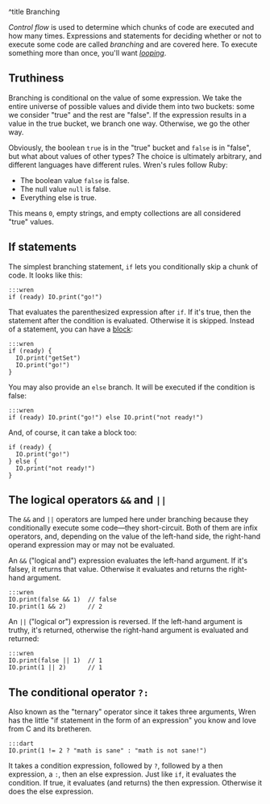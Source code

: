 ^title Branching

*Control flow* is used to determine which chunks of code are executed and how many times. Expressions and statements for deciding whether or not to execute some code are called *branching* and are covered here. To execute something more than once, you'll want [*looping*](looping.html).

## Truthiness

Branching is conditional on the value of some expression. We take the entire universe of possible values and divide them into two buckets: some we consider "true" and the rest are "false". If the expression results in a value in the true bucket, we branch one way. Otherwise, we go the other way.

Obviously, the boolean `true` is in the "true" bucket and `false` is in "false", but what about values of other types? The choice is ultimately arbitrary, and different languages have different rules. Wren's rules follow Ruby:

  * The boolean value `false` is false.
  * The null value `null` is false.
  * Everything else is true.

This means `0`, empty strings, and empty collections are all considered "true" values.

## If statements

The simplest branching statement, `if` lets you conditionally skip a chunk of code. It looks like this:

    :::wren
    if (ready) IO.print("go!")

That evaluates the parenthesized expression after `if`. If it's true, then the statement after the condition is evaluated. Otherwise it is skipped. Instead of a statement, you can have a [block](syntax.html#blocks):

    :::wren
    if (ready) {
      IO.print("getSet")
      IO.print("go!")
    }

You may also provide an `else` branch. It will be executed if the condition is false:

    :::wren
    if (ready) IO.print("go!") else IO.print("not ready!")

And, of course, it can take a block too:

    if (ready) {
      IO.print("go!")
    } else {
      IO.print("not ready!")
    }

## The logical operators `&&` and `||`

The `&&` and `||` operators are lumped here under branching because they conditionally execute some code&mdash;they short-circuit. Both of them are infix operators, and, depending on the value of the left-hand side, the right-hand operand expression may or may not be evaluated.

An `&&` ("logical and") expression evaluates the left-hand argument. If it's falsey, it returns that value. Otherwise it evaluates and returns the right-hand argument.

    :::wren
    IO.print(false && 1)  // false
    IO.print(1 && 2)      // 2

An `||` ("logical or") expression is reversed. If the left-hand argument is truthy, it's returned, otherwise the right-hand argument is evaluated and returned:

    :::wren
    IO.print(false || 1)  // 1
    IO.print(1 || 2)      // 1

## The conditional operator `?:`

Also known as the "ternary" operator since it takes three arguments, Wren has the little "if statement in the form of an expression" you know and love from C and its bretheren.

    :::dart
    IO.print(1 != 2 ? "math is sane" : "math is not sane!")

It takes a condition expression, followed by `?`, followed by a then expression, a `:`, then an else expression. Just like `if`, it evaluates the condition. If true, it evaluates (and returns) the then expression. Otherwise it does the else expression.
